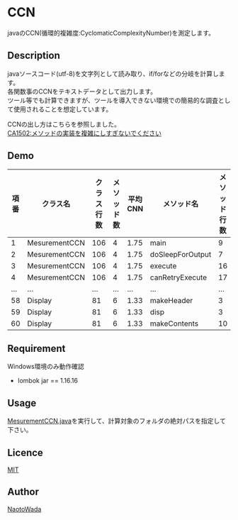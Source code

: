 CCN
====
javaのCCN(循環的複雑度:CyclomaticComplexityNumber)を測定します。

## Description
javaソースコード(utf-8)を文字列として読み取り、if/forなどの分岐を計算します。  
各関数事のCCNをテキストデータとして出力します。  
ツール等でも計算できますが、ツールを導入できない環境での簡易的な調査として使用されることを想定しています。  
  
CCNの出し方はこちらを参照しました。  
[CA1502:メソッドの実装を複雑にしすぎないでください](https://docs.microsoft.com/ja-jp/visualstudio/code-quality/ca1502-avoid-excessive-complexity?view=vs-2015)

## Demo
|項番|クラス名|クラス行数|メソッド数|平均CNN|メソッド名|メソッド行数|CNN|最大ネスト数|
|---|---|---|---|---|---|---|---|---|
|1|MesurementCCN|106|4|1.75|main|9|3|3|
|2|MesurementCCN|106|4|1.75|doSleepForOutput|7|1|3|
|3|MesurementCCN|106|4|1.75|execute|16|1|1|
|4|MesurementCCN|106|4|1.75|canRetryExecute|17|2|3|
|…|…|…|…|…|…|…|…|…|
|58|Display|81|6|1.33|makeHeader|3|1|1|
|59|Display|81|6|1.33|disp|3|1|1|
|60|Display|81|6|1.33|makeContents|10|3|3|

## Requirement
Windows環境のみ動作確認  
* lombok jar == 1.16.16

## Usage
[MesurementCCN.java](https://github.com/NaotoWada/CCN/blob/master/src/main/execute/MesurementCCN.java)を実行して、計算対象のフォルダの絶対パスを指定して下さい。

## Licence

[MIT](https://github.com/tcnksm/tool/blob/master/LICENCE)

## Author

[NaotoWada](https://github.com/NaotoWada)


